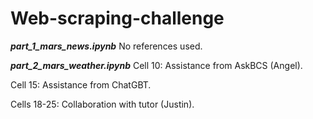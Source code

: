 # Web-scraping-challenge
***part_1_mars_news.ipynb***
No references used.

***part_2_mars_weather.ipynb***
Cell 10: Assistance from AskBCS (Angel).

Cell 15: Assistance from ChatGBT.

Cells 18-25: Collaboration with tutor (Justin).